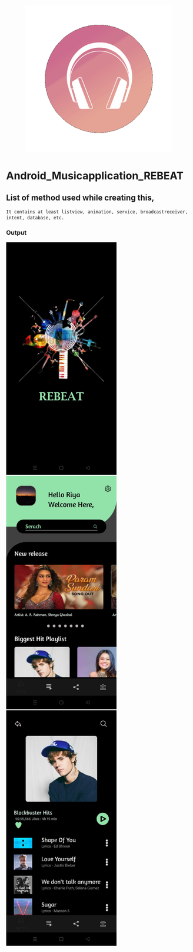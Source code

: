 <h1 align="center"> <center><img src="https://github.com/RiyaShah08/REBEAT_Music_Application/blob/master/logo_music.gif" width="400"></h1>
  
  # Android_Musicapplication_REBEAT
 
  ## List of method used while creating this, 
    It contains at least listview, animation, service, broadcastreceiver, intent, database, etc. 
  
  ### Output
  
  <p float="left">
    <img src="https://github.com/RiyaShah08/REBEAT_Music_Application/blob/master/output/home.jpeg" width="300dp"> 
    <img src="https://github.com/RiyaShah08/REBEAT_Music_Application/blob/master/output/home4.jpeg" width="300dp"> 
    <img src="https://github.com/RiyaShah08/REBEAT_Music_Application/blob/master/output/playlist1.jpeg" width="300dp">
  </p>
